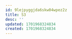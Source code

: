 ```yaml
---
id: 9lejpyggjda6skw04wpez2z
title: S3
desc: ''
updated: 1701968324834
created: 1701968324834
---
```

